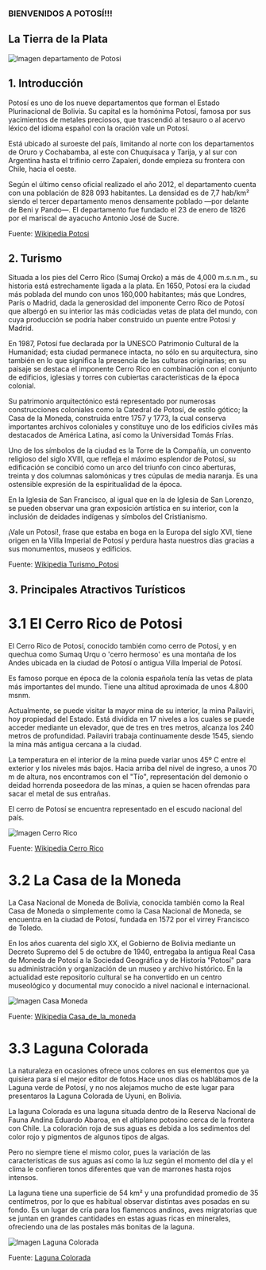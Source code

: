  ### BIENVENIDOS A POTOSÍ!!!
 
 ## La Tierra de la Plata
 
![Imagen departamento de Potosi](http://www.oocities.org/eureka/vault/5874/bolivia/mapas/dpto_potosi.gif)

 ## 1. Introducción 
 
  Potosí es uno de los nueve departamentos que forman el Estado Plurinacional de Bolivia. Su capital es la homónima Potosí, famosa por sus yacimientos de metales preciosos, que trascendió al tesauro o al acervo léxico del idioma español con la oración vale un Potosí.

 Está ubicado al suroeste del país, limitando al norte con los departamentos de Oruro y Cochabamba, al este con Chuquisaca y Tarija, y al sur con Argentina hasta el trifinio cerro Zapaleri, donde empieza su frontera con Chile, hacia el oeste.

 Según el último censo oficial realizado el año 2012, el departamento cuenta con una población de 828 093 habitantes. La densidad es de 7,7 hab/km² siendo el tercer departamento menos densamente poblado —por delante de Beni y Pando—. El departamento fue fundado el 23 de enero de 1826 por el mariscal de ayacucho Antonio José de Sucre.

  Fuente: [Wikipedia Potosi](https://es.wikipedia.org/wiki/Departamento_de_Potos%C3%AD)

  ## 2. Turismo
  
  Situada a los pies del Cerro Rico (Sumaj Orcko) a más de 4,000 m.s.n.m., su historia está estrechamente ligada a la plata. En 1650, Potosí era la ciudad más poblada del mundo con unos 160,000 habitantes; más que Londres, París o Madrid, dada la generosidad del imponente Cerro Rico de Potosí que albergó en su interior las más codiciadas vetas de plata del mundo, con cuya producción se podría haber construido un puente entre Potosí y Madrid.

  En 1987, Potosí fue declarada por la UNESCO Patrimonio Cultural de la Humanidad; esta ciudad permanece intacta, no sólo en su arquitectura, sino también en lo que significa la presencia de las culturas originarias; en su paisaje se destaca el imponente Cerro Rico en combinación con el conjunto de edificios, iglesias y torres con cubiertas características de la época colonial.

  Su patrimonio arquitectónico está representado por numerosas construcciones coloniales como la Catedral de Potosí, de estilo gótico; la Casa de la Moneda, construida entre 1757 y 1773, la cual conserva importantes archivos coloniales y constituye uno de los edificios civiles más destacados de América Latina, así como la Universidad Tomás Frías.

  Uno de los símbolos de la ciudad es la Torre de la Compañía, un convento religioso del siglo XVIII, que refleja el máximo esplendor de Potosí, su edificación se concibió como un arco del triunfo con cinco aberturas, treinta y dos columnas salomónicas y tres cúpulas de media naranja. Es una ostensible expresión de la espiritualidad de la época.

  En la Iglesia de San Francisco, al igual que en la de Iglesia de San Lorenzo, se pueden observar una gran exposición artística en su interior, con la inclusión de deidades indígenas y símbolos del Cristianismo.

  ¡Vale un Potosí!, frase que estaba en boga en la Europa del siglo XVI, tiene origen en la Villa Imperial de Potosí y perdura hasta nuestros días gracias a sus monumentos, museos y edificios.

  Fuente: [Wikipedia Turismo_Potosi](http://www.boliviaentusmanos.com/turismo/destinos/ciudad-de-potosi.html)
  
  ## 3. Principales Atractivos Turísticos
  
  # 3.1 El Cerro Rico de Potosi
  
  El Cerro Rico de Potosí, conocido también como cerro de Potosí, y en quechua como Sumaq Urqu o 'cerro hermoso' es una montaña de los Andes ubicada en la ciudad de Potosí o antigua Villa Imperial de Potosí.

  Es famoso porque en época de la colonia española tenía las vetas de plata más importantes del mundo. Tiene una altitud aproximada de unos 4.800 msnm.

  Actualmente, se puede visitar la mayor mina de su interior, la mina Pailaviri, hoy propiedad del Estado. Está dividida en 17 niveles a los cuales se puede acceder mediante un elevador, que de tres en tres metros, alcanza los 240 metros de profundidad. Pailaviri trabaja continuamente desde 1545, siendo la mina más antigua cercana a la ciudad.

  La temperatura en el interior de la mina puede variar unos 45º C entre el exterior y los niveles más bajos. Hacia arriba del nivel de ingreso, a unos 70 m de altura, nos encontramos con el "Tío", representación del demonio o deidad horrenda poseedora de las minas, a quien se hacen ofrendas para sacar el metal de sus entrañas.

  El cerro de Potosí se encuentra representado en el escudo nacional del país.

  ![Imagen Cerro Rico](https://upload.wikimedia.org/wikipedia/commons/thumb/d/d1/Cerro_ricco.jpg/275px-Cerro_ricco.jpg)
  
  Fuente: [Wikipedia Cerro Rico](https://es.wikipedia.org/wiki/Cerro_Rico)
  
  # 3.2 La Casa de la Moneda
  
  La Casa Nacional de Moneda de Bolivia, conocida también como la Real Casa de Moneda o simplemente como la Casa Nacional de Moneda, se encuentra en la ciudad de Potosí, fundada en 1572 por el virrey Francisco de Toledo.

  En los años cuarenta del siglo XX, el Gobierno de Bolivia mediante un Decreto Supremo del 5 de octubre de 1940, entregaba la antigua Real Casa de Moneda de Potosí a la Sociedad Geográfica y de Historia "Potosí" para su administración y organización de un museo y archivo histórico. En la actualidad este repositorío cultural se ha convertido en un centro museológico y documental muy conocido a nivel nacional e internacional.
  
  ![Imagen Casa Moneda](https://upload.wikimedia.org/wikipedia/commons/thumb/e/e0/Casa_de_la_moneda.jpg/800px-Casa_de_la_moneda.jpg)

  Fuente: [Wikipedia Casa_de_la_moneda](https://es.wikipedia.org/wiki/Casa_de_la_Moneda_de_Bolivia)
  
  # 3.3 Laguna Colorada
  
  La naturaleza en ocasiones ofrece unos colores en sus elementos que ya quisiera para sí el mejor editor de fotos.Hace unos días os hablábamos de la Laguna verde de Potosí, y no nos alejamos mucho de este lugar para presentaros la Laguna Colorada de Uyuni, en Bolivia.

  La laguna Colorada es una laguna situada dentro de la Reserva Nacional de Fauna Andina Eduardo Abaroa, en el altiplano potosino cerca de la frontera con Chile. La coloración roja de sus aguas es debida a los sedimentos del color rojo y pigmentos de algunos tipos de algas.

  Pero no siempre tiene el mismo color, pues la variación de las características de sus aguas así como la luz según el momento del día y el clima le confieren tonos diferentes que van de marrones hasta rojos intensos.
  
  La laguna tiene una superficie de 54 km² y una profundidad promedio de 35 centímetros, por lo que es habitual observar distintas aves posadas en su fondo. Es un lugar de cría para los flamencos andinos, aves migratorias que se juntan en grandes cantidades en estas aguas ricas en minerales, ofreciendo una de las postales más bonitas de la laguna.

  ![Imagen Laguna Colorada](https://i.blogs.es/8dcb08/captura-de-pantalla-2011-08-03-a-las-112612/1366_2000.jpg)
  
  Fuente: [Laguna Colorada](https://www.diariodelviajero.com/america/la-laguna-colorada-de-uyuni-bolivia)
